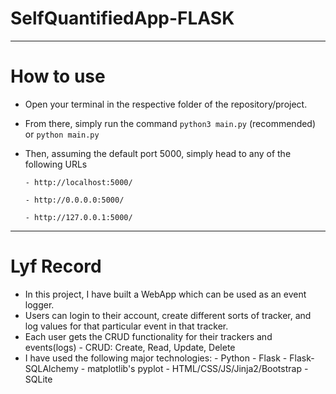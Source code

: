 # SelfQuantifiedApp-FLASK


--------------

# How to use
  - Open your terminal in the respective folder of the repository/project.
  - From there, simply run the command ```python3 main.py``` (recommended) or ```python main.py```
  - Then, assuming the default port 5000, simply head to any of the following URLs 
        
        - http://localhost:5000/
         
        - http://0.0.0.0:5000/
        
        - http://127.0.0.1:5000/

------------------
# Lyf Record
- In this project, I have built a WebApp which can be used as an event logger. 
- Users can login to their account, create different sorts of tracker, and log values for that particular event in that tracker.
- Each user gets the CRUD functionality for their trackers and events(logs)
      - CRUD: Create, Read, Update, Delete
- I have used the following major technologies:
      - Python
      - Flask
      - Flask-SQLAlchemy
      - matplotlib's pyplot
      - HTML/CSS/JS/Jinja2/Bootstrap
      - SQLite
